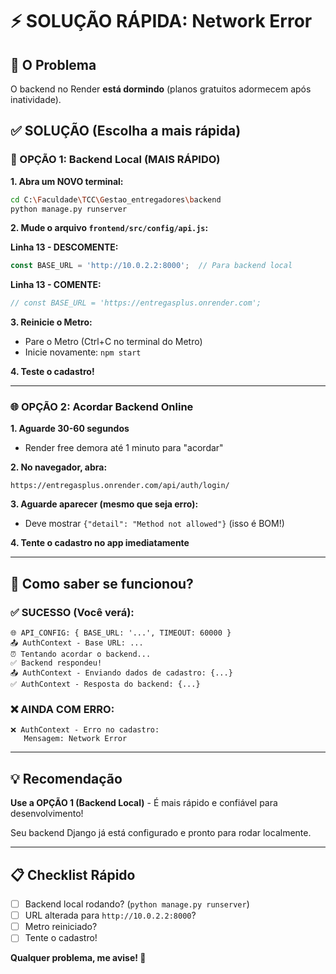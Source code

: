 # ⚡ SOLUÇÃO RÁPIDA: Network Error

## 🎯 O Problema

O backend no Render **está dormindo** (planos gratuitos adormecem após inatividade).

## ✅ SOLUÇÃO (Escolha a mais rápida)

### 🚀 OPÇÃO 1: Backend Local (MAIS RÁPIDO)

**1. Abra um NOVO terminal:**

```bash
cd C:\Faculdade\TCC\Gestao_entregadores\backend
python manage.py runserver
```

**2. Mude o arquivo `frontend/src/config/api.js`:**

**Linha 13 - DESCOMENTE:**
```javascript
const BASE_URL = 'http://10.0.2.2:8000';  // Para backend local
```

**Linha 13 - COMENTE:**
```javascript
// const BASE_URL = 'https://entregasplus.onrender.com';
```

**3. Reinicie o Metro:**
- Pare o Metro (Ctrl+C no terminal do Metro)
- Inicie novamente: `npm start`

**4. Teste o cadastro!**

---

### 🌐 OPÇÃO 2: Acordar Backend Online

**1. Aguarde 30-60 segundos**
- Render free demora até 1 minuto para "acordar"

**2. No navegador, abra:**
```
https://entregasplus.onrender.com/api/auth/login/
```

**3. Aguarde aparecer (mesmo que seja erro):**
- Deve mostrar `{"detail": "Method not allowed"}` (isso é BOM!)

**4. Tente o cadastro no app imediatamente**

---

## 🧪 Como saber se funcionou?

### ✅ SUCESSO (Você verá):
```
🌐 API_CONFIG: { BASE_URL: '...', TIMEOUT: 60000 }
📤 AuthContext - Base URL: ...
⏰ Tentando acordar o backend...
✅ Backend respondeu!
📤 AuthContext - Enviando dados de cadastro: {...}
✅ AuthContext - Resposta do backend: {...}
```

### ❌ AINDA COM ERRO:
```
❌ AuthContext - Erro no cadastro:
   Mensagem: Network Error
```

---

## 💡 Recomendação

**Use a OPÇÃO 1 (Backend Local)** - É mais rápido e confiável para desenvolvimento!

Seu backend Django já está configurado e pronto para rodar localmente.

---

## 📋 Checklist Rápido

- [ ] Backend local rodando? (`python manage.py runserver`)
- [ ] URL alterada para `http://10.0.2.2:8000`?
- [ ] Metro reiniciado?
- [ ] Tente o cadastro!

**Qualquer problema, me avise! 🚀**

